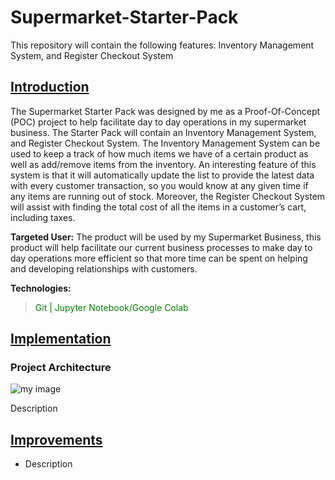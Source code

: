 # Supermarket-Starter-Pack
This repository will contain the following features: Inventory Management System, and Register Checkout System

## <ins> Introduction

  The Supermarket Starter Pack was designed by me as a Proof-Of-Concept (POC) project to help facilitate day to day operations in my supermarket business. The Starter Pack will contain an Inventory Management System, and Register Checkout System. The Inventory Management System can be used to keep a track of how much items we have of a certain product as well as add/remove items from the inventory. An interesting feature of this system is that it will automatically update the list to provide the latest data with every customer transaction, so you would know at any given time if any items are running out of stock. Moreover, the Register Checkout System will assist with finding the total cost of all the items in a customer’s cart, including taxes. 

__Targeted User:__ The product will be used by my Supermarket Business, this product will help facilitate our current business processes to make day to day operations more efficient so that more time can be spent on helping and developing relationships with customers. 

__Technologies:__
> <span style = "color:green"> Git | Jupyter Notebook/Google Colab </span>

## <ins> Implementation
### Project Architecture

![my image](./assets/python.png)

Description


## <ins> Improvements
- Description
